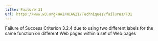 ```yaml
---
title: Failure 31
url: https://www.w3.org/WAI/WCAG21/Techniques/failures/F31
---
```

Failure of Success Criterion 3.2.4 due to using two different labels for the same function on different Web pages within a set of Web pages 
